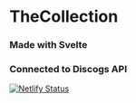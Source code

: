 # TheCollection

### Made with Svelte

### Connected to Discogs API

[![Netlify Status](https://api.netlify.com/api/v1/badges/076cf71e-5d70-463a-a0bb-fa42883c3f25/deploy-status)](https://app.netlify.com/sites/thecollection/deploys)
